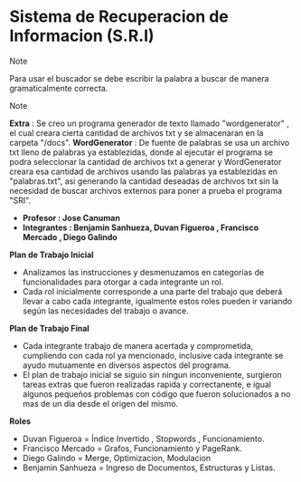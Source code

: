 # Sistema de Recuperacion de Informacion (S.R.I)

> [!NOTE]
> Para usar el buscador se debe escribir la palabra a buscar de manera gramaticalmente correcta.

>[!NOTE]
>**Extra** : Se creo un programa generador de texto llamado "wordgenerator" , el cual creara cierta cantidad de archivos txt y se almacenaran en la carpeta "/docs".
>**WordGenerator** : De fuente de palabras se usa un archivo txt lleno de palabras ya establezidas, donde al ejecutar el programa se podra seleccionar la cantidad 
de archivos txt a generar y WordGenerator creara esa cantidad de archivos usando las palabras ya establezidas en "palabras.txt", asi generando la cantidad deseadas de 
archivos txt sin la necesidad de buscar archivos externos para poner a prueba el programa "SRI".

- **Profesor : Jose Canuman**
- **Integrantes : Benjamin Sanhueza, Duvan Figueroa , Francisco Mercado , Diego Galindo**

**Plan de Trabajo Inicial**
- Analizamos las instrucciones y desmenuzamos en categorías de funcionalidades para otorgar a cada integrante un rol.
- Cada rol inicialmente corresponde a una parte del trabajo que deberá llevar a cabo cada integrante, igualmente estos roles pueden ir variando según las necesidades del trabajo o avance.

**Plan de Trabajo Final**
- Cada integrante trabajo de manera acertada y comprometida, cumpliendo con cada rol ya mencionado, inclusive cada integrante se ayudo mutuamente en diversos aspectos del programa.
- El plan de trabajo inicial se siguio sin ningun inconveniente, surgieron tareas extras que fueron realizadas rapida y correctanente, e igual algunos pequeños problemas con código que fueron solucionados a no mas de un dia desde el origen del mismo.

**Roles**
- Duvan Figueroa = Índice Invertido , Stopwords , Funcionamiento.
- Francisco Mercado = Grafos, Funcionamiento y PageRank.
- Diego Galindo = Merge, Optimizacion, Modulacion
- Benjamin Sanhueza = Ingreso de Documentos, Estructuras y Listas.
